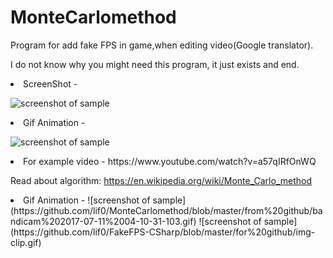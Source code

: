 
# MonteCarlomethod
Program for add fake FPS in game,when editing video(Google translator).

I do not know why you might need this program, it just exists and end.

<li>ScreenShot -


![screenshot of sample](https://github.com/lif0/FakeFPS-CSharp/blob/master/for%20github/img.png)
<li>Gif Animation -


![screenshot of sample](https://github.com/lif0/FakeFPS-CSharp/blob/master/for%20github/img-clip.gif)
<li>For example video -
https://www.youtube.com/watch?v=a57qIRfOnWQ



Read about algorithm: https://en.wikipedia.org/wiki/Monte_Carlo_method

<li>Gif Animation -
![screenshot of sample](https://github.com/lif0/MonteCarlomethod/blob/master/from%20github/bandicam%202017-07-11%2004-10-31-103.gif)
![screenshot of sample](https://github.com/lif0/FakeFPS-CSharp/blob/master/for%20github/img-clip.gif)
